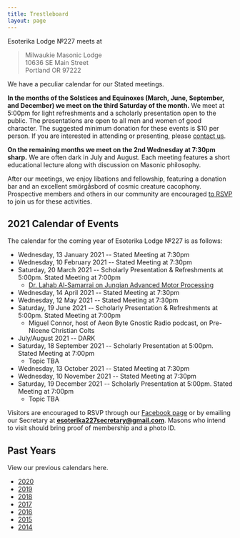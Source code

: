 ```yaml
---
title: Trestleboard
layout: page
---
```


Esoterika Lodge №227 meets at

> Milwaukie Masonic Lodge<br>
> 10636 SE Main Street<br>
> Portland OR 97222

We have a peculiar calendar for our Stated meetings.

**In the months of the Solstices and Equinoxes (March, June,
September, and December) we meet on the third Saturday of the month.**
We meet at 5:00pm for light refreshments and a scholarly presentation
open to the public. The presentations are open to all men and women of
good character. The suggested minimum donation for these events is $10
per person. If you are interested in attending or presenting, please
[contact us](/contact/).

**On the remaining months we meet on the 2nd Wednesday at 7:30pm
sharp.** We are often dark in July and August. Each meeting features a
short educational lecture along with discussion on Masonic philosophy.

After our meetings, we enjoy libations and fellowship, featuring a
donation bar and an excellent smörgåsbord of cosmic creature cacophony. Prospective members
and others in our community are encouraged [to RSVP](/contact/) to join us for these activities.

## 2021 Calendar of Events

The calendar for the coming year of Esoterika Lodge №227 is as follows:

 -  Wednesday, 13 January 2021 -- Stated Meeting at 7:30pm
 -  Wednesday, 10 February 2021 -- Stated Meeting at 7:30pm
 -  Saturday, 20 March 2021 -- Scholarly Presentation & Refreshments at 5:00pm. Stated Meeting at 7:00pm
    * [Dr. Lahab Al-Samarrai on Jungian Advanced Motor Processing](2021-alsamarrai/)
 -  Wednesday, 14 April 2021 -- Stated Meeting at 7:30pm
 -  Wednesday, 12 May 2021 -- Stated Meeting at 7:30pm
 -  Saturday, 19 June 2021 -- Scholarly Presentation & Refreshments at 5:00pm. Stated Meeting at 7:00pm
    * Miguel Connor, host of Aeon Byte Gnostic Radio podcast, on Pre-Nicene Christian Colts
 -  July/August 2021 -- DARK
 -  Saturday, 18 September 2021 -- Scholarly Presentation at 5:00pm. Stated Meeting at 7:00pm
    * Topic TBA
 -  Wednesday, 13 October 2021 -- Stated Meeting at 7:30pm
 -  Wednesday, 10 November 2021 -- Stated Meeting at 7:30pm
 -  Saturday, 19 December 2021 -- Scholarly Presentation at 5:00pm. Stated Meeting at 7:00pm
    * Topic TBA

Visitors are encouraged to RSVP through our [Facebook page](https://www.facebook.com/esoterikalodge.oregon/) or by emailing our Secretary at **esoterika227secretary@gmail.com**. Masons who intend to visit should bring proof of membership and a photo ID.

## Past Years

View our previous calendars here.

 - [2020](2020/)
 - [2019](2019/)
 - [2018](2018/)
 - [2017](2017/)
 - [2016](2016/)
 - [2015](2015/)
 - [2014](2014/)
 
